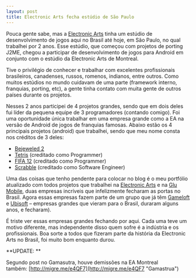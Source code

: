 ```yaml
---
layout: post
title: Electronic Arts fecha estúdio de São Paulo
---
```


Pouca gente sabe, mas a [Electronic Arts](http://www.ea.com "EA") tinha um estúdio de desenvolvimento de jogos aqui no Brasil até hoje, em São Paulo, no qual trabalhei por 2 anos. Esse estúdio, que começou com projetos de porting J2ME, chegou a participar de desenvolvimento de jogos para Android em conjunto com o estúdio da Electronic Arts de Montreal.

Tive o privilégio de conhecer e trabalhar com excelentes profissionais brasileiros, canadenses, russos, romenos, indianos, entre outros. Como muitos estúdios no mundo cuidavam de uma parte (framework interno, franquias, porting, etc), a gente tinha contato com muita gente de outros países durante os projetos.

Nesses 2 anos participei de 4 projetos grandes, sendo que em dois deles fui líder da pequena equipe de 3 programadores (contando comigo). Foi uma oportunidade única trabalhar em uma empresa grande como a EA na versão de Android de jogos de franquias famosas. Abaixo estão os 4 principais projetos (android) que trabalhei, sendo que meu nome consta nos créditos de 3 deles:

- [Bejeweled 2](https://play.google.com/store/apps/details?id=com.eamobile.bejeweled2_row_wf "Bejeweled 2")
- [Tetris](https://itunes.apple.com/us/app/id479943969?mt=8 "Tetris") (creditado como Programmer)
- [FIFA 12](https://play.google.com/store/apps/details?id=com.ea.game.fifa12_na "FIFA 12") (creditado como Programmer)
- [Scrabble](https://play.google.com/store/apps/details?id=com.ea.scrabblefree_na "Scrabble") (creditado como Software Engineer)

Uma das coisas que tenho pendente para colocar no blog é o meu portfólio atualizado com todos projetos que trabalhei na [Electronic Arts](http://www.ea.com "EA") e na [Glu Mobile](http://www.glu.com/ "Glu"), duas empresas incríveis que infelizmente fecharam as portas no Brasil. Agora essas empresas fazem parte de um grupo que já têm [Gameloft](http://www.gameloft.com/ "Gameloft") e [Ubisoft](http://www.ubi.com/ "Ubisoft") – empresas grandes que vieram para o Brasil, duraram alguns anos, e fecharam).

É triste ver essas empresas grandes fechando por aqui. Cada uma teve um motivo diferente, mas independente disso quem sofre é a indústria e os profissionais. Boa sorte a todos que fizeram parte da história da Electronic Arts no Brasil, foi muito bom enquanto durou.

**UPDATE: **

Segundo post no Gamasutra, houve demissões na EA Montreal também: [http://migre.me/e4QF7](http://migre.me/e4QF7 "Gamastrua")

